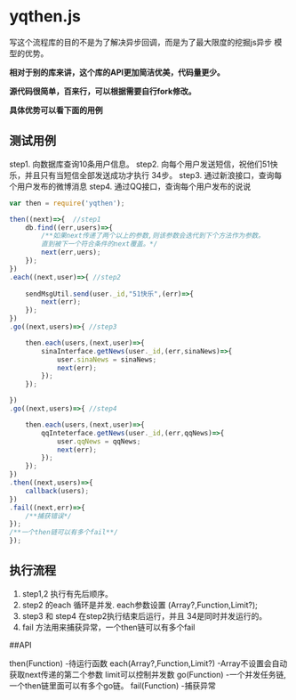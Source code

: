 yqthen.js
====
写这个流程库的目的不是为了解决异步回调，而是为了最大限度的挖掘js异步
模型的优势。

**相对于别的库来讲，这个库的API更加简洁优美，代码量更少。**

**源代码很简单，百来行，可以根据需要自行fork修改。**

**具体优势可以看下面的用例**


## 测试用例
step1. 向数据库查询10条用户信息。
step2. 向每个用户发送短信，祝他们51快乐，并且只有当短信全部发送成功才执行 34步。
step3. 通过新浪接口，查询每个用户发布的微博消息
step4. 通过QQ接口，查询每个用户发布的说说 



```js
var then = require('yqthen');

then((next)=>{  //step1
	db.find((err,users)=>{
		/**如果next传递了两个以上的参数,则该参数会迭代到下个方法作为参数。
		直到被下一个符合条件的next覆盖。*/
		next(err,uers); 
	});
})
.each((next,user)=>{ //step2
	
	sendMsgUtil.send(user._id,"51快乐",(err)=>{
		next(err);
	});
})
.go((next,users)=>{ //step3

	then.each(users,(next,user)=>{ 
		sinaInterface.getNews(user._id,(err,sinaNews)=>{
			user.sinaNews = sinaNews;
			next(err);
		});
	});

})
.go((next,users)=>{ //step4

	then.each(users,(next,user)=>{
		qqInteterface.getNews(user._id,(err,qqNews)=>{
			user.qqNews = qqNews;
			next(err);
		});
	});
})
.then((next,users)=>{
	callback(users);
})
.fail((next,err)=>{
	/**捕获错误*/
});
/**一个then链可以有多个fail**/
});
```

## 执行流程
1. step1,2 执行有先后顺序。
2. step2 的each 循环是并发. each参数设置 (Array?,Function,Limit?);
3. step3 和 step4 在step2执行结束后运行，并且 34是同时并发运行的。
4. fail 方法用来捕获异常，一个then链可以有多个fail

##API

then(Function) -待运行函数
each(Array?,Function,Limit?) -Array不设置会自动获取next传递的第二个参数 limit可以控制并发数
go(Function) -一个并发任务链,一个then链里面可以有多个go链。
fail(Function) -捕获异常



